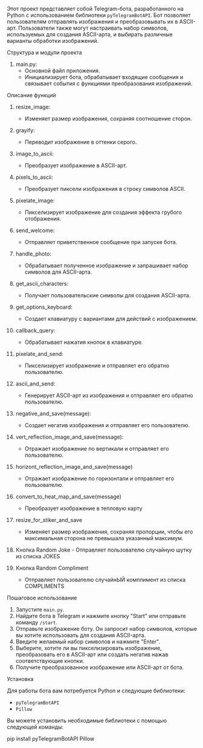 Этот проект представляет собой Telegram-бота, разработанного на Python с использованием библиотеки `pyTelegramBotAPI`.
Бот позволяет пользователям отправлять изображения и преобразовывать их в ASCII-арт. Пользователи также могут
настраивать набор символов, используемых для создания ASCII-арта, и выбирать различные варианты обработки изображений.

Структура и модули проекта

1. main.py:
    - Основной файл приложения.
    - Инициализирует бота, обрабатывает входящие сообщения и связывает события с функциями преобразования изображений.

 Описание функций

1. resize_image:
    - Изменяет размер изображения, сохраняя соотношение сторон.

2. grayify:
    - Переводит изображение в оттенки серого.

3. image_to_ascii:
    - Преобразует изображение в ASCII-арт.

4. pixels_to_ascii:
    - Преобразует пиксели изображения в строку символов ASCII.

5. pixelate_image:
    - Пикселизирует изображение для создания эффекта грубого отображения.

6. send_welcome:
    - Отправляет приветственное сообщение при запуске бота.

7. handle_photo:
    - Обрабатывает полученное изображение и запрашивает набор символов для ASCII-арта.

8. get_ascii_characters:
    - Получает пользовательские символы для создания ASCII-арта.

9. get_options_keyboard:
    - Создает клавиатуру с вариантами для действий с изображением.

10. callback_query:
    - Обрабатывает нажатия кнопок в клавиатуре.

11. pixelate_and_send:
    - Пикселизирует изображение и отправляет его обратно пользователю.

12. ascii_and_send:
    - Генерирует ASCII-арт из изображения и отправляет его обратно пользователю.

13. negative_and_save(message):
    - Создает негатив изображения и отправляет его пользователю.

14. vert_reflection_image_and_save(message):
    - Отражает изображение по вертикали и отправляет его пользователю.
15. horizont_reflection_image_and_save(message)
    - Отражает изображение по горизонтали и отправляет его пользователю.
16. convert_to_heat_map_and_save(message)
    - Преобразует изображение в тепловую карту
17. resize_for_stiker_and_save
    - Изменяет размер изображения, сохраняя пропорции, чтобы его максимальная сторона не превышала указанный максимум.
18.  Кнопка Random Joke
    - Отправляет пользователю случайную шутку из списка JOKES
19. Кнопка Random Compliment
    - Отправляет пользователю случайнЫЙ комплимент из списка COMPLIMENTS

 Пошаговое использование

1. Запустите `main.py`.
2. Найдите бота в Telegram и нажмите кнопку "Start" или отправьте команду `/start`.
3. Отправьте изображение боту. Он запросит набор символов, которые вы хотите использовать для создания ASCII-арта.
4. Введите желаемый набор символов и нажмите "Enter".
5. Выберите, хотите ли вы пикселизировать изображение, преобразовать его в ASCII-арт или создать негатив нажав
   соответствующие кнопки.
6. Получите преобразованное изображение или ASCII-арт от бота.

 Установка

Для работы бота вам потребуется Python и следующие библиотеки:

- `pyTelegramBotAPI`
- `Pillow`

Вы можете установить необходимые библиотеки с помощью следующей команды:

pip install pyTelegramBotAPI Pillow
